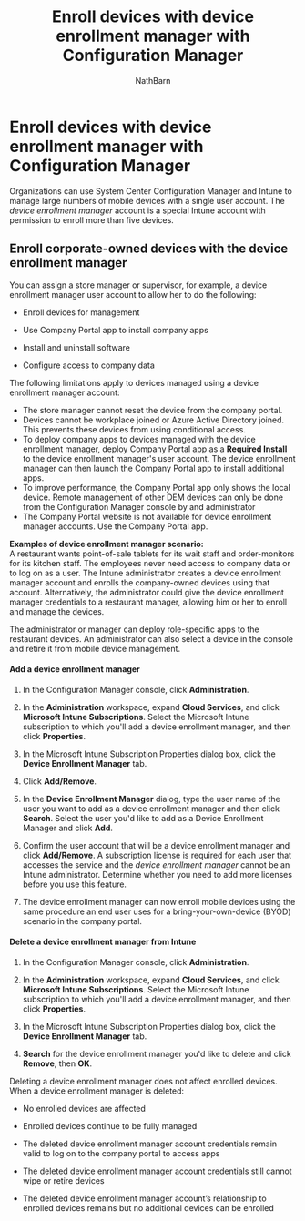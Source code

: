 ﻿---
title: "Enroll devices with device enrollment manager with Configuration Manager"
ms.custom: na
ms.date: 08/12/2016
ms.prod: configuration-manager
ms.reviewer: na
ms.suite: na
ms.technology: 
  - configmgr-hybrid
ms.tgt_pltfrm: na
ms.topic: article
ms.assetid: 2905f26e-7859-497d-b995-5ff48261efa2
caps.latest.revision: 8
author: NathBarn
manager: jeffgilb
---
# Enroll devices with device enrollment manager with Configuration Manager
Organizations can use System Center Configuration Manager and Intune to manage large numbers of mobile devices with a single user account. The *device enrollment manager* account is a special Intune account with permission to enroll more than five devices.  
  
## Enroll corporate-owned devices with the device enrollment manager  
 You can assign a store manager or supervisor, for example, a device enrollment manager user account to allow her to do the following:  
  
-   Enroll devices for management  
  
-   Use Company Portal app to install company apps  
  
-   Install and uninstall software  
  
-   Configure access to company data  
  

The following limitations apply to devices managed using a device enrollment manager account:

- The store manager cannot reset the device from the company portal.  
-  Devices cannot be workplace joined or Azure Active Directory joined. This prevents these devices from using conditional access.
-  To deploy company apps to devices managed with the device enrollment manager, deploy Company Portal app as a **Required Install** to the device enrollment manager's user account. The device enrollment manager can then launch the Company Portal app to install additional apps.
- To improve performance, the Company Portal app only shows the local device. Remote management of other DEM devices can only be done from the Configuration Manager console by and administrator
- The Company Portal website is not available for device enrollment manager accounts. Use the Company Portal app.
  
 **Examples of device enrollment manager scenario:**   
A restaurant wants point-of-sale tablets for its wait staff and order-monitors for its kitchen staff. The employees never need access to company data or to log on as a user. The Intune administrator creates a device enrollment manager account and enrolls the company-owned devices using that account. Alternatively, the administrator could give the device enrollment manager credentials to a restaurant manager, allowing him or her to enroll and manage the devices.  
  
 The administrator or manager can deploy role-specific apps to the restaurant devices. An administrator can also select a device in the console and retire it from mobile device management.  
  
#### Add a device enrollment manager  
  
1.  In the Configuration Manager console, click **Administration**.  
  
2.  In the **Administration** workspace, expand **Cloud Services**, and click **Microsoft Intune Subscriptions**. Select the Microsoft Intune subscription to which you'll add a device enrollment manager, and then click **Properties**.  
  
3.  In the Microsoft Intune Subscription Properties dialog box, click the **Device Enrollment Manager** tab.  
  
4.  Click **Add/Remove**.  
  
5.  In the **Device Enrollment Manager** dialog, type the user name of the user you want to add as a device enrollment manager and then click **Search**. Select the user you'd like to add as a Device Enrollment Manager and click **Add**.  
  
6.  Confirm the user account that will be a device enrollment manager and click **Add/Remove**.  A subscription license is required for each user that accesses the service and the *device enrollment manager* cannot be an Intune administrator. Determine whether you need to add more licenses before you use this feature.  
  
7.  The device enrollment manager can now enroll mobile devices using the same procedure an end user uses for a bring-your-own-device (BYOD) scenario in the company portal.  
  
#### Delete a device enrollment manager from Intune  
  
1.  In the Configuration Manager console, click **Administration**.  
  
2.  In the **Administration** workspace, expand **Cloud Services**, and click **Microsoft Intune Subscriptions**. Select the Microsoft Intune subscription to which you'll add a device enrollment manager, and then click **Properties**.  
  
3.  In the Microsoft Intune Subscription Properties dialog box, click the **Device Enrollment Manager** tab.  
  
4.  **Search** for the device enrollment manager you'd like to delete and click **Remove**, then **OK**.  
  
 Deleting a device enrollment manager does not affect enrolled devices. When a device enrollment manager is deleted:  
  
-   No enrolled devices are affected  
  
-   Enrolled devices continue to be fully managed  
  
-   The deleted device enrollment manager account credentials remain valid to log on to the company portal to access apps  
  
-   The deleted device enrollment manager account credentials still cannot wipe or retire devices  
  
-   The deleted device enrollment manager account’s relationship to enrolled devices remains but no additional devices can be enrolled

